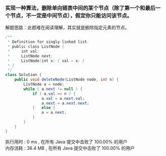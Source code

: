 ### 实现一种算法，删除单向链表中间的某个节点（除了第一个和最后一个节点，不一定是中间节点），假定你只能访问该节点。
解题思路：此题难在阅读理解，其实就是删除指定元素的节点。
```java
/**
 * Definition for singly-linked list.
 * public class ListNode {
 *     int val;
 *     ListNode next;
 *     ListNode(int x) { val = x; }
 * }
 */
class Solution {
    public void deleteNode(ListNode node, int n) {
        ListNode a = node;
        while ( a.next != null ) {
            if ( a.val == n ) {
                a.val = a.next.val;
                a.next = a.next.next;
            }   else {
                a = a.next;
            }
        }
    }
}
```
执行用时 :
0 ms
, 在所有 Java 提交中击败了
100.00%
的用户
<br>内存消耗 :
38.4 MB
, 在所有 Java 提交中击败了
100.00%
的用户